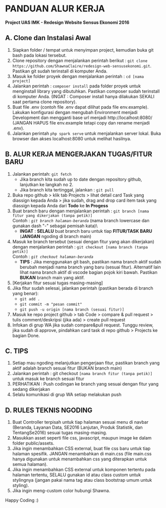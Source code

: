 # PANDUAN ALUR KERJA
**Project UAS IMK - Redesign Website Sensus Ekonomi 2016**

## A.  Clone dan Instalasi Awal
1. Siapkan folder / tempat untuk menyimpan project, kemudian buka git bash pada lokasi tersebut.
2. Clone repository dengan menjalankan perintah berikut : `git clone https://github.com/ShawnaClaire/redesign-web-sensusekonomi.git`. Pastikan git sudah terinstall di komputer Anda.
3. Masuk ke folder proyek dengan menjalankan perintah : `cd [nama project]`
4. Jalankan perintah : `composer install` pada folder proyek untuk menginstall library yang dibutuhkan. Pastikan composer sudah terinstall di komputer Anda. (INGAT : Composer install hanya dilakukan SEKALI saat pertama clone repository).
5. Buat file .env (contoh file .env dapat dilihat pada file env.example). Lakukan konfigurasi dengan mengubah Environment menjadi Development dan mengganti base url menjadi http://localhost:8080/ (JANGAN HAPUS file env.example tetapi copy dan rename menjadi .env).
6. Jalankan perintah `php spark serve` untuk menjalankan server lokal. Buka browser dan akses localhost:8080 untuk melihat hasilnya.


## B. ALUR KERJA MENGERJAKAN TUGAS/FITUR BARU
1. Jalankan perintah: `git fetch`
    -  Jika branch kita sudah up to date dengan repository github, lanjutkan ke langkah no 2.
    -  Jika branch kita tertinggal, jalankan : `git pull`
2. Buka repo github > klik tab Projects > lihat detail card Task yang diassign kepada Anda > jika sudah, drag and drop card item task yang diassign kepada Anda dari **Todo** ke **In Progess**
3. Buat branch baru dengan menjalankan perintah : `git branch [nama fitur yang dikerjakan (tanpa petik)]`\
Contoh : *`git branch halaman-beranda`*  (nama branch lowercase dan gunakan dash "-" sebagai pemisah kata)\
    - **INGAT** : **SELALU** buat branch baru untuk tiap **FITUR/TASK BARU** (**JANGAN** ngoding di branch main)
5. Masuk ke branch tersebut (sesuai dengan fitur yang akan dikerjakan) dengan menjalankan perintah : `git checkout [nama branch (tanpa petik)]`\
Contoh : *`git checkout halaman-beranda`*
    - **TIPS** : Jika menggunakan git bash, pastikan nama branch aktif sudah berubah menjadi nama branch yang baru (sesuai fitur). Alternatif lain lihat nama branch aktif di vscode bagian pojok kiri bawah. Pastikan **BUKAN** branch main yang aktif.
6. [Kerjakan fitur sesuai tugas masing-masing]
7. Jika fitur sudah selesai, jalankan perintah (pastikan berada di branch yang benar): 
    - `git add .`
    - `git commit -m "pesan commit"`
    - `git push -u origin [nama branch (sesuai fitur)]`
8. Masuk ke repo project github > tab Code > compare & pull request > tulis comment/deskripsi (jika ada) > create pull request
9. Infokan di grup WA jika sudah compare&pull request. Tunggu review, jika sudah di approve, pindahkan card task di repo github > Projects ke bagian Done.


## C. TIPS
1. Setiap mau ngoding melanjutkan pengerjaan fitur, pastikan branch yang aktif adalah branch sesuai fitur (BUKAN branch main)
2. Jalankan perintah : git checkout `[nama branch fitur (tanpa petik)]` untuk masuk ke branch sesuai fitur
3. PERHATIKAN : Push codingan ke branch yang sesuai dengan fitur yang sedang dikerjakan
4. Selalu komunikasi di grup WA setiap melakukan push
    
    
## D. RULES TEKNIS NGODING
1. Buat Controller terpisah untuk tiap halaman sesuai menu di navbar (Beranda, Layanan Data, SE2016 Lanjutan, Produk Statistik, dan TentangSe2016) sesuai tugas masing-masing.
2. Masukkan asset seperti file css, javascript, maupun image ke dalam folder public/assets.
3. Jika ingin menambahkan CSS external, buat file css baru untuk tiap halaman spesifik. JANGAN menambahkan di main.css (file main.css hanya digunakan untuk menambahkan css yang diterapkan untuk semua halaman).
4. Jika ingin menambahkan CSS external untuk komponen tertentu pada halaman tertentu, SELALU gunakan id atau class custom untuk stylingnya (jangan pakai nama tag atau class bootstrap umum untuk styling).
5. Jika ingin meng-custom color hubungi Shawna.


Happy Coding :)

